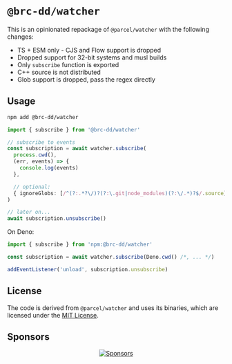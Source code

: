 # `@brc-dd/watcher`

This is an opinionated repackage of `@parcel/watcher` with the following changes:

- TS + ESM only - CJS and Flow support is dropped
- Dropped support for 32-bit systems and musl builds
- Only `subscribe` function is exported
- C++ source is not distributed
- Glob support is dropped, pass the regex directly

## Usage

```sh
npm add @brc-dd/watcher
```

```ts
import { subscribe } from '@brc-dd/watcher'

// subscribe to events
const subscription = await watcher.subscribe(
  process.cwd(),
  (err, events) => {
    console.log(events)
  },

  // optional:
  { ignoreGlobs: [/^(?:.*?\/)?(?:\.git|node_modules)(?:\/.*)?$/.source] }
)

// later on...
await subscription.unsubscribe()
```

On Deno:

```ts
import { subscribe } from 'npm:@brc-dd/watcher'

const subscription = await watcher.subscribe(Deno.cwd() /*, ... */)

addEventListener('unload', subscription.unsubscribe)
```

## License

The code is derived from `@parcel/watcher` and uses its binaries, which are licensed under the [MIT License](https://github.com/parcel-bundler/watcher/blob/master/LICENSE).

## Sponsors

<p align="center">
  <a href="https://cdn.jsdelivr.net/gh/brc-dd/static/sponsors.svg">
    <img alt="Sponsors" src="https://cdn.jsdelivr.net/gh/brc-dd/static/sponsors.svg"/>
  </a>
</p>
